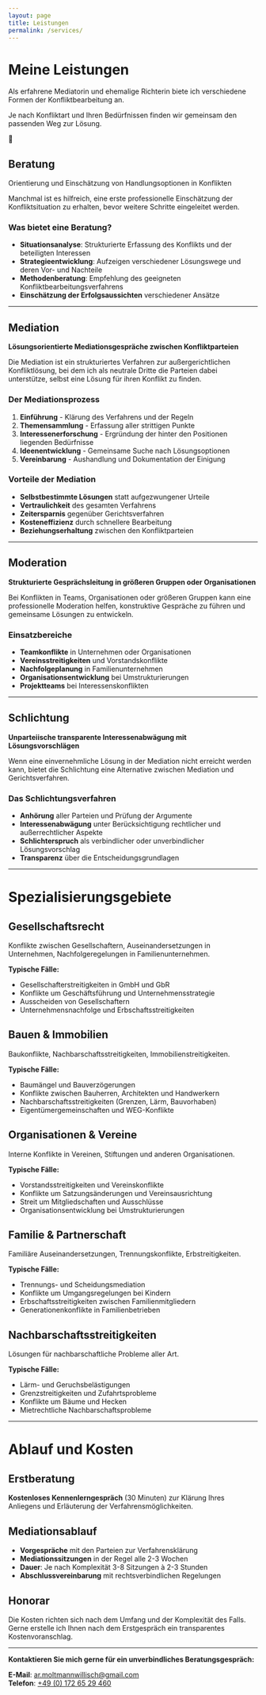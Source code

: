 ```yaml
---
layout: page
title: Leistungen
permalink: /services/
---
```


<div class="services-intro">
  <h1>Meine Leistungen</h1>
  <p class="lead-text">Als erfahrene Mediatorin und ehemalige Richterin biete ich verschiedene Formen der Konfliktbearbeitung an.</p>
  <p>Je nach Konfliktart und Ihren Bedürfnissen finden wir gemeinsam den passenden Weg zur Lösung.</p>
</div>

<div class="service-detailed">
  <div class="service-icon-large">💼</div>
  <div class="service-content">
    <h2>Beratung</h2>
    <p class="service-tagline">Orientierung und Einschätzung von Handlungsoptionen in Konflikten</p>
    <p>Manchmal ist es hilfreich, eine erste professionelle Einschätzung der Konfliktsituation zu erhalten, bevor weitere Schritte eingeleitet werden.</p>
  </div>
</div>

### Was bietet eine Beratung?
- **Situationsanalyse**: Strukturierte Erfassung des Konflikts und der beteiligten Interessen
- **Strategieentwicklung**: Aufzeigen verschiedener Lösungswege und deren Vor- und Nachteile  
- **Methodenberatung**: Empfehlung des geeigneten Konfliktbearbeitungsverfahrens
- **Einschätzung der Erfolgsaussichten** verschiedener Ansätze

---

## Mediation
**Lösungsorientierte Mediationsgespräche zwischen Konfliktparteien**

Die Mediation ist ein strukturiertes Verfahren zur außergerichtlichen Konfliktlösung, bei dem ich als neutrale Dritte die Parteien dabei unterstütze, selbst eine Lösung für ihren Konflikt zu finden.

### Der Mediationsprozess
1. **Einführung** - Klärung des Verfahrens und der Regeln
2. **Themensammlung** - Erfassung aller strittigen Punkte  
3. **Interessenerforschung** - Ergründung der hinter den Positionen liegenden Bedürfnisse
4. **Ideenentwicklung** - Gemeinsame Suche nach Lösungsoptionen
5. **Vereinbarung** - Aushandlung und Dokumentation der Einigung

### Vorteile der Mediation
- **Selbstbestimmte Lösungen** statt aufgezwungener Urteile
- **Vertraulichkeit** des gesamten Verfahrens
- **Zeitersparnis** gegenüber Gerichtsverfahren  
- **Kosteneffizienz** durch schnellere Bearbeitung
- **Beziehungserhaltung** zwischen den Konfliktparteien

---

## Moderation
**Strukturierte Gesprächsleitung in größeren Gruppen oder Organisationen**

Bei Konflikten in Teams, Organisationen oder größeren Gruppen kann eine professionelle Moderation helfen, konstruktive Gespräche zu führen und gemeinsame Lösungen zu entwickeln.

### Einsatzbereiche
- **Teamkonflikte** in Unternehmen oder Organisationen
- **Vereinsstreitigkeiten** und Vorstandskonflikte
- **Nachfolgeplanung** in Familienunternehmen
- **Organisationsentwicklung** bei Umstrukturierungen
- **Projektteams** bei Interessenskonflikten

---

## Schlichtung
**Unparteiische transparente Interessenabwägung mit Lösungsvorschlägen**

Wenn eine einvernehmliche Lösung in der Mediation nicht erreicht werden kann, bietet die Schlichtung eine Alternative zwischen Mediation und Gerichtsverfahren.

### Das Schlichtungsverfahren
- **Anhörung** aller Parteien und Prüfung der Argumente
- **Interessenabwägung** unter Berücksichtigung rechtlicher und außerrechtlicher Aspekte
- **Schlichterspruch** als verbindlicher oder unverbindlicher Lösungsvorschlag
- **Transparenz** über die Entscheidungsgrundlagen

---

# Spezialisierungsgebiete

## Gesellschaftsrecht
Konflikte zwischen Gesellschaftern, Auseinandersetzungen in Unternehmen, Nachfolgeregelungen in Familienunternehmen.

**Typische Fälle:**
- Gesellschafterstreitigkeiten in GmbH und GbR
- Konflikte um Geschäftsführung und Unternehmensstrategie
- Ausscheiden von Gesellschaftern
- Unternehmensnachfolge und Erbschaftsstreitigkeiten

## Bauen & Immobilien
Baukonflikte, Nachbarschaftsstreitigkeiten, Immobilienstreitigkeiten.

**Typische Fälle:**
- Baumängel und Bauverzögerungen
- Konflikte zwischen Bauherren, Architekten und Handwerkern
- Nachbarschaftsstreitigkeiten (Grenzen, Lärm, Bauvorhaben)
- Eigentümergemeinschaften und WEG-Konflikte

## Organisationen & Vereine
Interne Konflikte in Vereinen, Stiftungen und anderen Organisationen.

**Typische Fälle:**
- Vorstandsstreitigkeiten und Vereinskonflikte
- Konflikte um Satzungsänderungen und Vereinsausrichtung
- Streit um Mitgliedschaften und Ausschlüsse
- Organisationsentwicklung bei Umstrukturierungen

## Familie & Partnerschaft
Familiäre Auseinandersetzungen, Trennungskonflikte, Erbstreitigkeiten.

**Typische Fälle:**
- Trennungs- und Scheidungsmediation
- Konflikte um Umgangsregelungen bei Kindern
- Erbschaftsstreitigkeiten zwischen Familienmitgliedern
- Generationenkonflikte in Familienbetrieben

## Nachbarschaftsstreitigkeiten
Lösungen für nachbarschaftliche Probleme aller Art.

**Typische Fälle:**
- Lärm- und Geruchsbelästigungen
- Grenzstreitigkeiten und Zufahrtsprobleme  
- Konflikte um Bäume und Hecken
- Mietrechtliche Nachbarschaftsprobleme

---

# Ablauf und Kosten

## Erstberatung
**Kostenloses Kennenlerngespräch** (30 Minuten) zur Klärung Ihres Anliegens und Erläuterung der Verfahrensmöglichkeiten.

## Mediationsablauf  
- **Vorgespräche** mit den Parteien zur Verfahrensklärung
- **Mediationssitzungen** in der Regel alle 2-3 Wochen
- **Dauer**: Je nach Komplexität 3-8 Sitzungen à 2-3 Stunden
- **Abschlussvereinbarung** mit rechtsverbindlichen Regelungen

## Honorar
Die Kosten richten sich nach dem Umfang und der Komplexität des Falls. Gerne erstelle ich Ihnen nach dem Erstgespräch ein transparentes Kostenvoranschlag.

---

**Kontaktieren Sie mich gerne für ein unverbindliches Beratungsgespräch:**

**E-Mail**: [ar.moltmannwillisch@gmail.com](mailto:ar.moltmannwillisch@gmail.com)  
**Telefon**: [+49 (0) 172 65 29 460](tel:+4917265229460)